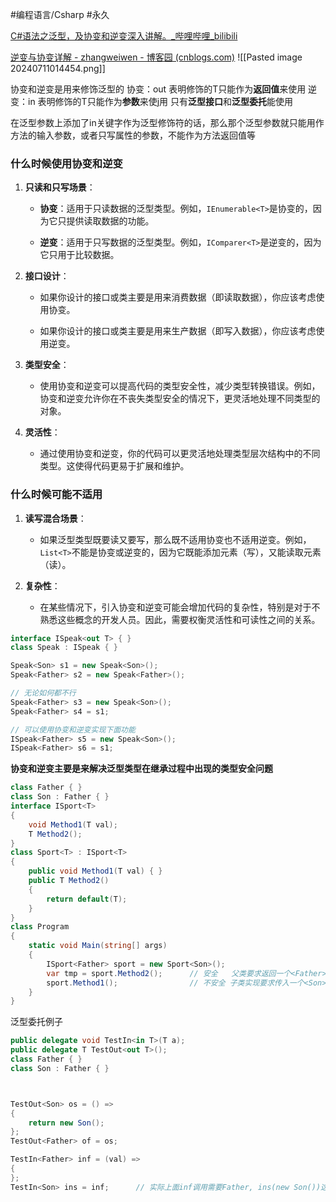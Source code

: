 #编程语言/Csharp #永久 

[C#语法之泛型，及协变和逆变深入讲解。_哔哩哔哩_bilibili](https://www.bilibili.com/video/BV13N4y1Y7Tg/?spm_id_from=333.337.search-card.all.click&vd_source=2f348893e98a838d97300d2bf728b18b)


[逆变与协变详解 - zhangweiwen - 博客园 (cnblogs.com)](https://www.cnblogs.com/lemontea/archive/2013/02/17/2915065.html)
![[Pasted image 20240711014454.png]]

协变和逆变是用来修饰泛型的
协变：out   表明修饰的T只能作为**返回值**来使用
逆变：in      表明修饰的T只能作为**参数**来使j用
只有**泛型接口**和**泛型委托**能使用

在泛型参数上添加了in关键字作为泛型修饰符的话，那么那个泛型参数就只能用作方法的输入参数，或者只写属性的参数，不能作为方法返回值等

### 什么时候使用协变和逆变

1. **只读和只写场景**：
    
    - **协变**：适用于只读数据的泛型类型。例如，`IEnumerable<T>`是协变的，因为它只提供读取数据的功能。
        
    - **逆变**：适用于只写数据的泛型类型。例如，`IComparer<T>`是逆变的，因为它只用于比较数据。
        
2. **接口设计**：
    
    - 如果你设计的接口或类主要是用来消费数据（即读取数据），你应该考虑使用协变。
        
    - 如果你设计的接口或类主要是用来生产数据（即写入数据），你应该考虑使用逆变。
        
3. **类型安全**：
    
    - 使用协变和逆变可以提高代码的类型安全性，减少类型转换错误。例如，协变和逆变允许你在不丧失类型安全的情况下，更灵活地处理不同类型的对象。
        
4. **灵活性**：
    
    - 通过使用协变和逆变，你的代码可以更灵活地处理类型层次结构中的不同类型。这使得代码更易于扩展和维护。
        

### 什么时候可能不适用

1. **读写混合场景**：
    
    - 如果泛型类型既要读又要写，那么既不适用协变也不适用逆变。例如，`List<T>`不能是协变或逆变的，因为它既能添加元素（写），又能读取元素（读）。
        
2. **复杂性**：
    
    - 在某些情况下，引入协变和逆变可能会增加代码的复杂性，特别是对于不熟悉这些概念的开发人员。因此，需要权衡灵活性和可读性之间的关系。


```csharp
interface ISpeak<out T> { }
class Speak : ISpeak { }

Speak<Son> s1 = new Speak<Son>();
Speak<Father> s2 = new Speak<Father>();

// 无论如何都不行
Speak<Father> s3 = new Speak<Son>();
Speak<Father> s4 = s1;

// 可以使用协变和逆变实现下面功能
ISpeak<Father> s5 = new Speak<Son>();
ISpeak<Father> s6 = s1;
```

**协变和逆变主要是来解决泛型类型在继承过程中出现的类型安全问题**
```csharp
class Father { }
class Son : Father { }
interface ISport<T>
{
    void Method1(T val);
    T Method2();
}
class Sport<T> : ISport<T>
{
    public void Method1(T val) { }
    public T Method2()
    {
        return default(T);
    }
}
class Program
{
    static void Main(string[] args)
    {
        ISport<Father> sport = new Sport<Son>();
        var tmp = sport.Method2();      // 安全   父类要求返回一个<Father>  子类实现却给了我一个<Son> 
        sport.Method1();                // 不安全 子类实现要求传入一个<Son>  父类参数却给了我一个<Father>
    }
}
```

泛型委托例子

```csharp
public delegate void TestIn<in T>(T a);
public delegate T TestOut<out T>();
class Father { }
class Son : Father { }



TestOut<Son> os = () =>
{
    return new Son();
};
TestOut<Father> of = os;

TestIn<Father> inf = (val) =>
{
};
TestIn<Son> ins = inf;      // 实际上面inf调用需要Father, ins(new Son())这距执行可以传一个son进入到inf()中
```



